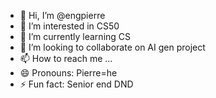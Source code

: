 - 👋 Hi, I’m @engpierre
- 👀 I’m interested in CS50
- 🌱 I’m currently learning CS
- 💞️ I’m looking to collaborate on AI gen project
- 📫 How to reach me ...
- 😄 Pronouns: Pierre=he
- ⚡ Fun fact: Senior end DND

<!---
engpierre/engpierre is a ✨ special ✨ repository because its `README.md` (this file) appears on your GitHub profile.
You can click the Preview link to take a look at your changes.
--->
